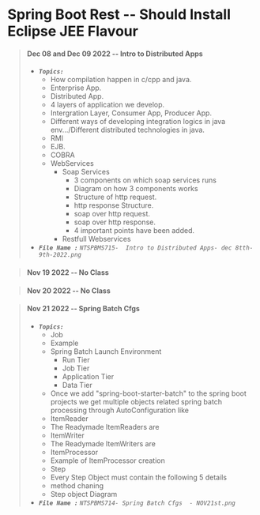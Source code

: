 # Spring Boot Rest -- Should Install Eclipse JEE Flavour

> #### Dec 08 and Dec 09 2022 -- Intro to Distributed Apps
> - <em>**`Topics:`**</em>
>     - How compilation happen in c/cpp and java.
>     - Enterprise App.
>     - Distributed App.
>     - 4 layers of application we develop.
>     - Intergration Layer, Consumer App, Producer App.
>     - Different ways of developing integration logics in java env.../Different distributed technologies in java.
>     - RMI
>     - EJB.
>     - COBRA
>     - WebServices
>         - Soap Services
>             - 3 components on which soap services runs
>             - Diagram on how 3 components works
>             - Structure of http request.
>             - http response Structure.
>             - soap over http request.
>             - soap over http response.
>             - 4 important points have been added.
>         - Restfull Webservices
> - <em>**`File Name :`**</em> *`NTSPBMS715-  Intro to Distributed Apps- dec 8tth-9th-2022.png`*

> #### Nov 19 2022 -- No Class

> #### Nov 20 2022 -- No Class

> #### Nov 21 2022 -- Spring Batch Cfgs
> - <em>**`Topics:`**</em>
>     - Job
>     - Example
>     - Spring Batch Launch Environment
>         - Run Tier
>         - Job Tier
>         - Application Tier
>         - Data Tier
>     - Once we add "spring-boot-starter-batch" to the spring boot projects we get multiple objects related spring batch processing through AutoConfiguration like
>     - ItemReader
>     - The Readymade ItemReaders are
>     - ItemWriter
>     - The Readymade ItemWriters are
>     - ItemProcessor
>     - Example of ItemProcessor creation
>     - Step
>     - Every Step Object must contain the following 5 details
>     - method chaning
>     - Step object Diagram
> - <em>**`File Name :`**</em> *`NTSPBMS714- Spring Batch Cfgs  - NOV21st.png`*

